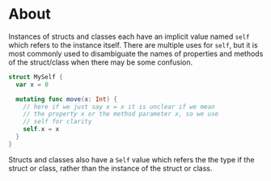 # About

Instances of structs and classes each have an implicit value named `self` which refers to the instance itself. There are multiple uses for `self`, but it is most commonly used to disambiguate the names of properties and methods of the struct/class when there may be some confusion.

```swift
struct MySelf {
  var x = 0

  mutating func move(x: Int) {
    // here if we just say x = x it is unclear if we mean
    // the property x or the method parameter x, so we use
    // self for clarity
    self.x = x
  }
}
```

Structs and classes also have a `Self` value which refers the the type if the struct or class, rather than the instance of the struct or class.
